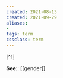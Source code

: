 ```yaml
---
created: 2021-08-13
created: 2021-09-29
aliases:
- 
tags: term
cssclass: term
---
```



 [^1]

**See**:: [[gender]]